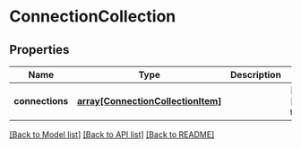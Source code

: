 # ConnectionCollection

## Properties
Name | Type | Description | Notes
------------ | ------------- | ------------- | -------------
**connections** | [**array[ConnectionCollectionItem]**](ConnectionCollectionItem.md) |  | [optional] [default to null]

[[Back to Model list]](../README.md#documentation-for-models) [[Back to API list]](../README.md#documentation-for-api-endpoints) [[Back to README]](../README.md)


